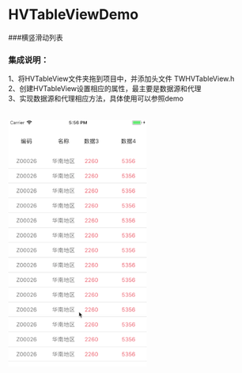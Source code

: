 # HVTableViewDemo
###横竖滑动列表
### 集成说明：
1、将HVTableView文件夹拖到项目中，并添加头文件 TWHVTableView.h
<br/>
2、创建HVTableView设置相应的属性，最主要是数据源和代理
<br/>
3、实现数据源和代理相应方法，具体使用可以参照demo
<br/><br/><br/>
![image](https://github.com/towey/HVTableViewDemo/blob/master/gif/hvTableView.gif)

